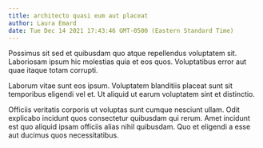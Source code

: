 ```yaml
---
title: architecto quasi eum aut placeat
author: Laura Emard
date: Tue Dec 14 2021 17:43:46 GMT-0500 (Eastern Standard Time)
---
```

Possimus sit sed et quibusdam quo atque repellendus voluptatem sit. Laboriosam ipsum hic molestias quia et eos quos. Voluptatibus error aut quae itaque totam corrupti.

 Laborum vitae sunt eos ipsum. Voluptatem blanditiis placeat sunt sit temporibus eligendi vel et. Ut aliquid ut earum voluptatem sint et distinctio.

 Officiis veritatis corporis ut voluptas sunt cumque nesciunt ullam. Odit explicabo incidunt quos consectetur quibusdam qui rerum. Amet incidunt est quo aliquid ipsam officiis alias nihil quibusdam. Quo et eligendi a esse aut ducimus quos necessitatibus.